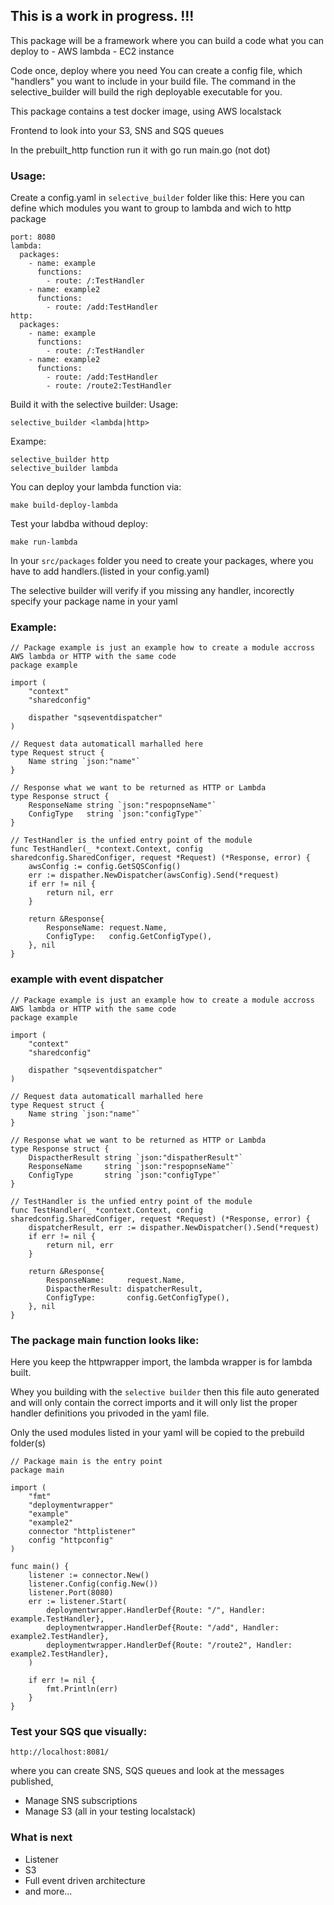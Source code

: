 ## This is a work in progress. !!!

This package will be a framework where you can build a code what you can deploy to 
    - AWS lambda
    - EC2 instance

Code once, deploy where you need
You can create a config file, which "handlers" you want to include in your build file. 
The command in the selective_builder will build the righ deployable executable for you.

This package contains a test docker image, using AWS localstack

Frontend to look into your S3, SNS and SQS queues

In the prebuilt_http function run it with go run main.go (not dot)

### Usage:

Create a config.yaml in `selective_builder` folder like this:
Here you can define which modules you want to group to lambda and wich to http package

```
port: 8080
lambda:
  packages:
    - name: example
      functions: 
        - route: /:TestHandler
    - name: example2
      functions: 
        - route: /add:TestHandler
http:
  packages:
    - name: example
      functions: 
        - route: /:TestHandler
    - name: example2
      functions: 
        - route: /add:TestHandler
        - route: /route2:TestHandler

```

Build it with the selective builder:
Usage:

```selective_builder <lambda|http>```

Exampe:

```
selective_builder http
selective_builder lambda

```

You can deploy your lambda function via:
```
make build-deploy-lambda
```

Test your labdba withoud deploy:
```
make run-lambda
```

In your ```src/packages``` folder you need to create your packages, where you have to add handlers.(listed in your config.yaml)

The selective builder will verify if you missing any handler, incorectly specify your package name in your yaml

### Example:
```
// Package example is just an example how to create a module accross AWS lambda or HTTP with the same code
package example

import (
	"context"
	"sharedconfig"

	dispather "sqseventdispatcher"
)

// Request data automaticall marhalled here
type Request struct {
	Name string `json:"name"`
}

// Response what we want to be returned as HTTP or Lambda
type Response struct {
	ResponseName string `json:"respopnseName"`
	ConfigType   string `json:"configType"`
}

// TestHandler is the unfied entry point of the module
func TestHandler(_ *context.Context, config sharedconfig.SharedConfiger, request *Request) (*Response, error) {
	awsConfig := config.GetSQSConfig()
	err := dispather.NewDispatcher(awsConfig).Send(*request)
	if err != nil {
		return nil, err
	}

	return &Response{
		ResponseName: request.Name,
		ConfigType:   config.GetConfigType(),
	}, nil
}
```

### example with event dispatcher
```
// Package example is just an example how to create a module accross AWS lambda or HTTP with the same code
package example

import (
	"context"
	"sharedconfig"

	dispather "sqseventdispatcher"
)

// Request data automaticall marhalled here
type Request struct {
	Name string `json:"name"`
}

// Response what we want to be returned as HTTP or Lambda
type Response struct {
	DispactherResult string `json:"dispatherResult"`
	ResponseName     string `json:"respopnseName"`
	ConfigType       string `json:"configType"`
}

// TestHandler is the unfied entry point of the module
func TestHandler(_ *context.Context, config sharedconfig.SharedConfiger, request *Request) (*Response, error) {
	dispatcherResult, err := dispather.NewDispatcher().Send(*request)
	if err != nil {
		return nil, err
	}

	return &Response{
		ResponseName:     request.Name,
		DispactherResult: dispatcherResult,
		ConfigType:       config.GetConfigType(),
	}, nil
}
```

### The package main function looks like:
Here you keep the httpwrapper import, the lambda wrapper is for lambda built.


Whey you building with the ```selective builder``` then this file auto generated and will only contain the correct imports
and it will only list the proper handler definitions you privoded in the yaml file.

Only the used modules listed in your yaml will be copied to the prebuild folder(s)
```
// Package main is the entry point
package main

import (
	"fmt"
	"deploymentwrapper"
	"example"
	"example2"
	connector "httplistener"
	config "httpconfig"
)

func main() {
	listener := connector.New()
	listener.Config(config.New())
	listener.Port(8080)
	err := listener.Start(
		deploymentwrapper.HandlerDef{Route: "/", Handler: example.TestHandler},
		deploymentwrapper.HandlerDef{Route: "/add", Handler: example2.TestHandler},
		deploymentwrapper.HandlerDef{Route: "/route2", Handler: example2.TestHandler},
    )

	if err != nil {
		fmt.Println(err)
	}
}

```

### Test your SQS que visually:
```
http://localhost:8081/
```
where you can create SNS, SQS queues and look at the messages published, 
- Manage SNS subscriptions
- Manage S3
(all in your testing localstack)


### What is next

- Listener
- S3
- Full event driven architecture 
- and more...

